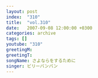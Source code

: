 ```yaml
---
layout: post
index:  "310"
title:  "vol.310"
date:   2007-09-08 12:00:00 +0300
categories: archive
tags: []
youtube: "310"
greetingM: 
greetingT: 
songName: さよならをするために
singer: ビリーバンバン
---
```

